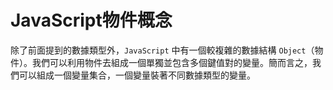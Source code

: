 # JavaScript物件概念

除了前面提到的數據類型外，`JavaScript` 中有一個較複雜的數據結構 `Object`（物件）。我們可以利用物件去組成一個單獨並包含多個鍵值對的變量。簡而言之，我們可以組成一個變量集合，一個變量裝著不同數據類型的變量。

